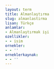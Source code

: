 ```yaml
---
layout: term
title: Almanlaştırma
slug: almanlastirma
lisan: Türkçe
anlamlar:
- Almanlaştırmak işi
ozellikler:
- - isim
ornekler:
- - ''
orneklerkaynak:
- - ''
---
```

